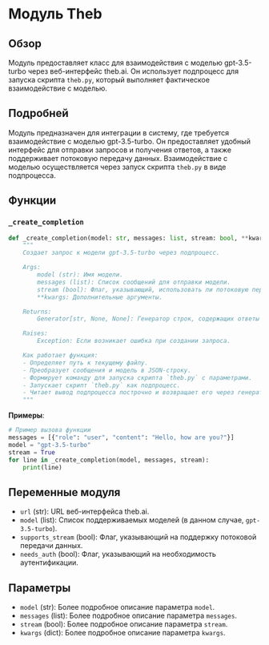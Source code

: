# Модуль Theb

## Обзор

Модуль предоставляет класс для взаимодействия с моделью gpt-3.5-turbo через веб-интерфейс theb.ai. Он использует подпроцесс для запуска скрипта `theb.py`, который выполняет фактическое взаимодействие с моделью.

## Подробней

Модуль предназначен для интеграции в систему, где требуется взаимодействие с моделью gpt-3.5-turbo. Он предоставляет удобный интерфейс для отправки запросов и получения ответов, а также поддерживает потоковую передачу данных. Взаимодействие с моделью осуществляется через запуск скрипта `theb.py` в виде подпроцесса.

## Функции

### `_create_completion`

```python
def _create_completion(model: str, messages: list, stream: bool, **kwargs):
    """
    Создает запрос к модели gpt-3.5-turbo через подпроцесс.

    Args:
        model (str): Имя модели.
        messages (list): Список сообщений для отправки модели.
        stream (bool): Флаг, указывающий, использовать ли потоковую передачу данных.
        **kwargs: Дополнительные аргументы.

    Returns:
        Generator[str, None, None]: Генератор строк, содержащих ответы от модели.

    Raises:
        Exception: Если возникает ошибка при создании запроса.

    Как работает функция:
    - Определяет путь к текущему файлу.
    - Преобразует сообщения и модель в JSON-строку.
    - Формирует команду для запуска скрипта `theb.py` с параметрами.
    - Запускает скрипт `theb.py` как подпроцесс.
    - Читает вывод подпроцесса построчно и возвращает его через генератор.
    """
```
**Примеры**:
```python
# Пример вызова функции
messages = [{"role": "user", "content": "Hello, how are you?"}]
model = "gpt-3.5-turbo"
stream = True
for line in _create_completion(model, messages, stream):
    print(line)
```

## Переменные модуля

- `url` (str): URL веб-интерфейса theb.ai.
- `model` (list): Список поддерживаемых моделей (в данном случае, `gpt-3.5-turbo`).
- `supports_stream` (bool): Флаг, указывающий на поддержку потоковой передачи данных.
- `needs_auth` (bool): Флаг, указывающий на необходимость аутентификации.

## Параметры

- `model` (str): Более подробное описание параметра `model`.
- `messages` (list): Более подробное описание параметра `messages`.
- `stream` (bool): Более подробное описание параметра `stream`.
- `kwargs` (dict): Более подробное описание параметра `kwargs`.